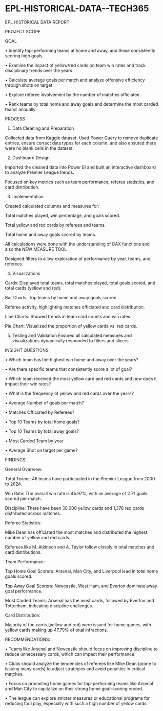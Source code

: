 # EPL-HISTORICAL-DATA--TECH365

EPL HISTORICAL DATA REPORT

PROJECT SCOPE

GOAL

•	Identify top-performing teams at home and away, and those consistently scoring high goals.

•	Examine the impact of yellow/red cards on team win rates and track disciplinary trends over the years.

•	Calculate average goals per match and analyze offensive efficiency through shots on target.

•	Explore referee involvement by the number of matches officiated.

•	Rank teams by total home and away goals and determine the most carded teams annually


PROCESS

1.	Data Cleaning and Preparation
   
Collected data from Kaggle dataset. Used Power Query to remove duplicate entries, ensure correct data types for each column, and also ensured there were no blank cells in the dataset.

2.	Dashboard Design

Imported the cleaned data into Power BI and built an interactive dashboard to analyze Premier League trends.

Focused on key metrics such as team performance, referee statistics, and card distribution.

3.	Implementation
   
Created calculated columns and measures for:

Total matches played, win percentage, and goals scored.

Total yellow and red cards by referees and teams.

Total home and away goals scored by teams.

All calculations were done with the understanding of DAX functions and also the NEW MEASURE TOOL

Designed filters to allow exploration of performance by year, teams, and referees.

4.	Visualizations

Cards:
Displayed total teams, total matches played, total goals scored, and total cards (yellow and red).

Bar Charts:
Top teams by home and away goals scored.

Referee activity, highlighting matches officiated and card distribution.

Line Charts:
Showed trends in team card counts and win rates.

Pie Chart:
Visualized the proportion of yellow cards vs. red cards.

5.	Testing and Validation
Ensured all calculated measures and visualizations dynamically responded to filters and slicers.


INSIGHT QUESTIONS

•	Which team has the highest win home and away over the years?

•	Are there specific teams that consistently score a lot of goal?

•	Which team received the most yellow card and red cards and how does it impact their win rates?

•	What is the frequency of yellow and red cards over the years?

•	Average Number of goals per match?

•	Matches Officiated by Referees?

•	Top 10 Teams by total home goals?

•	Top 10 Teams by total away goals?

•	Most Carded Team by year

•	Average Shot on target per game?


FINDINGS

General Overview:

Total Teams: 46 teams have participated in the Premier League from 2000 to 2024.

Win Rate: The overall win rate is 45.97%, with an average of 2.71 goals scored per match.

Discipline: There have been 30,000 yellow cards and 1,378 red cards distributed across matches.

Referee Statistics:

Mike Dean has officiated the most matches and distributed the highest number of yellow and red cards.

Referees like M. Atkinson and A. Taylor follow closely in total matches and card distributions.

Team Performance:

Top Home Goal Scorers: Arsenal, Man City, and Liverpool lead in total home goals scored.

Top Away Goal Scorers: Newcastle, West Ham, and Everton dominate away goal performance.

Most Carded Teams: Arsenal has the most cards, followed by Everton and Tottenham, indicating discipline challenges.

Card Distribution:

Majority of the cards (yellow and red) were issued for home games, with yellow cards making up 47.79% of total infractions.

RECOMMENDATIONS:

•	Teams like Arsenal and Newcastle should focus on improving discipline to reduce unnecessary cards, which can impact their performance.

•	Clubs should analyze the tendencies of referees like Mike Dean (prone to issuing many cards) to adjust strategies and avoid penalties in critical matches.

•	Focus on promoting home games for top-performing teams like Arsenal and Man City to capitalize on their strong home goal-scoring record.

•	The league can explore stricter measures or educational programs for reducing foul play, especially with such a high number of yellow cards.


